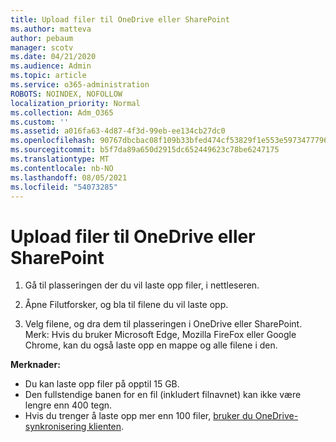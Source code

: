 ```yaml
---
title: Upload filer til OneDrive eller SharePoint
ms.author: matteva
author: pebaum
manager: scotv
ms.date: 04/21/2020
ms.audience: Admin
ms.topic: article
ms.service: o365-administration
ROBOTS: NOINDEX, NOFOLLOW
localization_priority: Normal
ms.collection: Adm_O365
ms.custom: ''
ms.assetid: a016fa63-4d87-4f3d-99eb-ee134cb27dc0
ms.openlocfilehash: 90767dbcbac08f109b33bfed474cf53829f1e553e5973477796b951acf5c8d28
ms.sourcegitcommit: b5f7da89a650d2915dc652449623c78be6247175
ms.translationtype: MT
ms.contentlocale: nb-NO
ms.lasthandoff: 08/05/2021
ms.locfileid: "54073285"
---
```

# <a name="upload-files-to-onedrive-or-sharepoint"></a>Upload filer til OneDrive eller SharePoint

1. Gå til plasseringen der du vil laste opp filer, i nettleseren.
    
2. Åpne Filutforsker, og bla til filene du vil laste opp.
    
3. Velg filene, og dra dem til plasseringen i OneDrive eller SharePoint. Merk: Hvis du bruker Microsoft Edge, Mozilla FireFox eller Google Chrome, kan du også laste opp en mappe og alle filene i den.
    
**Merknader:**
- Du kan laste opp filer på opptil 15 GB. 
- Den fullstendige banen for en fil (inkludert filnavnet) kan ikke være lengre enn 400 tegn. 
- Hvis du trenger å laste opp mer enn 100 filer, [bruker du OneDrive-synkronisering klienten](https://go.microsoft.com/fwlink/?linkid=866427). 
  


